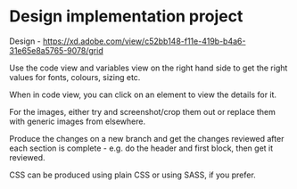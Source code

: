 # Design implementation project

Design - https://xd.adobe.com/view/c52bb148-f11e-419b-b4a6-31e65e8a5765-9078/grid

Use the code view and variables view on the right hand side to get the right values for fonts, colours, sizing etc.

When in code view, you can click on an element to view the details for it.

For the images, either try and screenshot/crop them out or replace them with generic images from elsewhere.

Produce the changes on a new branch and get the changes reviewed after each section is complete - e.g. do the header and first block, then get it reviewed.

CSS can be produced using plain CSS or using SASS, if you prefer.
